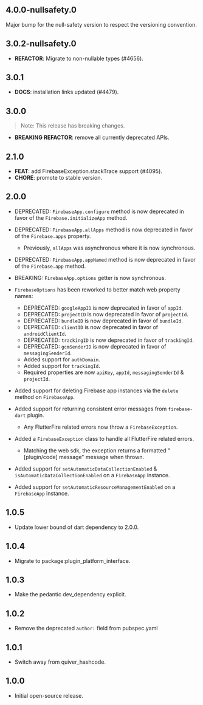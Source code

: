 ## 4.0.0-nullsafety.0

Major bump for the null-safety version to respect the versioning convention.

## 3.0.2-nullsafety.0

 - **REFACTOR**: Migrate to non-nullable types (#4656).

## 3.0.1

 - **DOCS**: installation links updated (#4479).

## 3.0.0

> Note: This release has breaking changes.

 - **BREAKING** **REFACTOR**: remove all currently deprecated APIs.

## 2.1.0

 - **FEAT**: add FirebaseException.stackTrace support (#4095).
 - **CHORE**: promote to stable version.

## 2.0.0

* DEPRECATED: `FirebaseApp.configure` method is now deprecated in favor of the `Firebase.initializeApp` method.
* DEPRECATED: `FirebaseApp.allApps` method is now deprecated in favor of the `Firebase.apps` property.
  * Previously, `allApps` was asynchronous where it is now synchronous.
* DEPRECATED: `FirebaseApp.appNamed` method is now deprecated in favor of the `Firebase.app` method.
* BREAKING: `FirebaseApp.options` getter is now synchronous.

* `FirebaseOptions` has been reworked to better match web property names:
  * DEPRECATED: `googleAppID` is now deprecated in favor of `appId`.
  * DEPRECATED: `projectID` is now deprecated in favor of `projectId`.
  * DEPRECATED: `bundleID` is now deprecated in favor of `bundleId`.
  * DEPRECATED: `clientID` is now deprecated in favor of `androidClientId`.
  * DEPRECATED: `trackingID` is now deprecated in favor of `trackingId`.
  * DEPRECATED: `gcmSenderID` is now deprecated in favor of `messagingSenderId`.
  * Added support for `authDomain`.
  * Added support for `trackingId`.
  * Required properties are now `apiKey`, `appId`, `messagingSenderId` & `projectId`.

* Added support for deleting Firebase app instances via the `delete` method on `FirebaseApp`.
* Added support for returning consistent error messages from `firebase-dart` plugin.
  * Any FlutterFire related errors now throw a `FirebaseException`.
* Added a `FirebaseException` class to handle all FlutterFire related errors.
  * Matching the web sdk, the exception returns a formatted "[plugin/code] message" message when thrown.
* Added support for `setAutomaticDataCollectionEnabled` & `isAutomaticDataCollectionEnabled` on a `FirebaseApp` instance.
* Added support for `setAutomaticResourceManagementEnabled` on a `FirebaseApp` instance.

## 1.0.5

* Update lower bound of dart dependency to 2.0.0.

## 1.0.4

* Migrate to package:plugin_platform_interface.

## 1.0.3

* Make the pedantic dev_dependency explicit.

## 1.0.2

- Remove the deprecated `author:` field from pubspec.yaml

## 1.0.1

- Switch away from quiver_hashcode.

## 1.0.0

- Initial open-source release.
